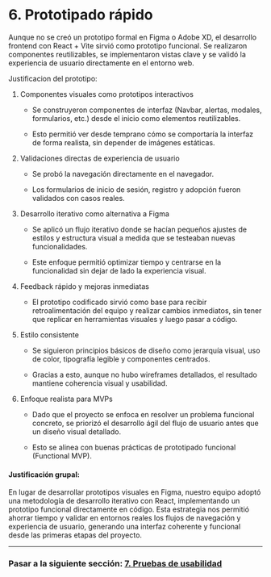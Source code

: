 # 6. Prototipado rápido

Aunque no se creó un prototipo formal en Figma o Adobe XD, el desarrollo frontend con React + Vite sirvió como prototipo funcional. Se realizaron componentes reutilizables, se implementaron vistas clave y se validó la experiencia de usuario directamente en el entorno web.

Justificacion del prototipo:
1. Componentes visuales como prototipos interactivos

    - Se construyeron componentes de interfaz (Navbar, alertas, modales, formularios, etc.) desde el inicio como elementos reutilizables.

    - Esto permitió ver desde temprano cómo se comportaría la interfaz de forma realista, sin depender de imágenes estáticas.

2. Validaciones directas de experiencia de usuario

    - Se probó la navegación directamente en el navegador.

    - Los formularios de inicio de sesión, registro y adopción fueron validados con casos reales.

3. Desarrollo iterativo como alternativa a Figma

    - Se aplicó un flujo iterativo donde se hacían pequeños ajustes de estilos y estructura visual a medida que se testeaban nuevas funcionalidades.

    - Este enfoque permitió optimizar tiempo y centrarse en la funcionalidad sin dejar de lado la experiencia visual.

4. Feedback rápido y mejoras inmediatas

    - El prototipo codificado sirvió como base para recibir retroalimentación del equipo y realizar cambios inmediatos, sin tener que replicar en herramientas visuales y luego pasar a código.

5. Estilo consistente

    - Se siguieron principios básicos de diseño como jerarquía visual, uso de color, tipografía legible y componentes centrados.

    - Gracias a esto, aunque no hubo wireframes detallados, el resultado mantiene coherencia visual y usabilidad.

6. Enfoque realista para MVPs

    - Dado que el proyecto se enfoca en resolver un problema funcional concreto, se priorizó el desarrollo ágil del flujo de usuario antes que un diseño visual detallado.

    - Esto se alinea con buenas prácticas de prototipado funcional (Functional MVP).

#### Justificación grupal:

En lugar de desarrollar prototipos visuales en Figma, nuestro equipo adoptó una metodología de desarrollo iterativo con React, implementando un prototipo funcional directamente en código. Esta estrategia nos permitió ahorrar tiempo y validar en entornos reales los flujos de navegación y experiencia de usuario, generando una interfaz coherente y funcional desde las primeras etapas del proyecto.

---

### Pasar a la siguiente sección: [7. Pruebas de usabilidad](07-pruebas-de-usabilidad.md)